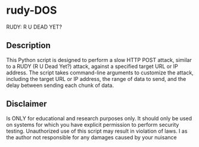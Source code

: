 # rudy-DOS
RUDY: R U DEAD YET? 

## Description
This Python script is designed to perform a slow HTTP POST attack, similar to a RUDY (R U Dead Yet?) attack, against a specified target URL or IP address. The script takes command-line arguments to customize the attack, including the target URL or IP address, the range of data to send, and the delay between sending each chunk of data.

## Disclaimer 
Is ONLY  for educational and research purposes only. It should only be used on systems for which you have explicit permission to perform security testing. Unauthorized use of this script may result in violation of laws. I as the author not responsible for any damages caused by your nuisance


